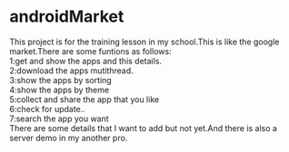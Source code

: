 # androidMarket
This project is for the training lesson in my school.This is like the google market.There are some funtions as follows:
<br/>
  1:get and show the apps and this details.<br/>
  2:download the apps mutithread.<br/>
  3:show the apps by sorting <br/>
  4:show the apps by theme<br/>
  5:collect and share the app that you like<br/>
  6:check for update..<br/>
  7:search the app you want
<br/>
There are some details that I want to add but not yet.And there is also a server demo in my another pro.
